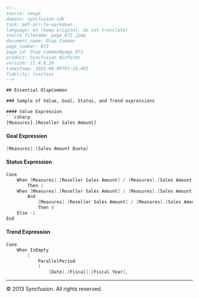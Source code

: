 ```html
<!-- 
source: image
domain: syncfusion-sdk
task: pdf-ocr-to-markdown
language: en (keep original; do not translate)
source_filename: page_072.jpeg
document_name: Olap Common
page_number: 072
page_id: Olap Common#page_072
product: Syncfusion Winforms
version: 11.4.0.26
timestamp: 2025-08-09T07:19:40Z
fidelity: lossless
-->

## Essential OlapCommon

### Sample of Value, Goal, Status, and Trend expressions

#### Value Expression
```csharp
[Measures].[Reseller Sales Amount]
```

#### Goal Expression
```csharp
[Measures].[Sales Amount Quota]
```

#### Status Expression
```csharp
Case
    When [Measures].[Reseller Sales Amount] / [Measures].[Sales Amount Quota] > 1
        Then 1
    When [Measures].[Reseller Sales Amount] / [Measures].[Sales Amount Quota] <= 1
        And
            [Measures].[Reseller Sales Amount] / [Measures].[Sales Amount Quota] >= .85
            Then 0
    Else -1
End
```

#### Trend Expression
```csharp
Case
    When IsEmpty
        (
            ParallelPeriod
            (
                [Date].[Fiscal].[Fiscal Year],
```

---

© 2013 Syncfusion. All rights reserved.
```